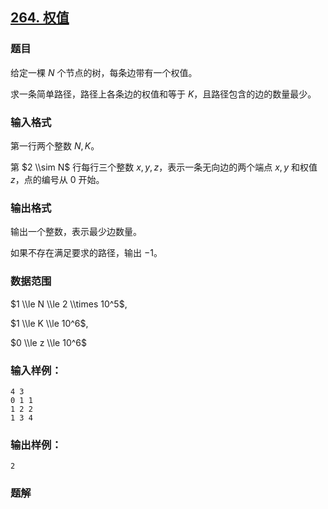 ## [264\. 权值](https://www.acwing.com/problem/content/266/)

### 题目

给定一棵 $N$ 个节点的树，每条边带有一个权值。

求一条简单路径，路径上各条边的权值和等于 $K$，且路径包含的边的数量最少。

### 输入格式

第一行两个整数 $N, K$。

第 $2 \\sim N$ 行每行三个整数 $x,y,z$，表示一条无向边的两个端点 $x,y$ 和权值 $z$，点的编号从 $0$ 开始。

### 输出格式

输出一个整数，表示最少边数量。

如果不存在满足要求的路径，输出 $-1$。

### 数据范围

$1 \\le N \\le 2 \\times 10^5$,

$1 \\le K \\le 10^6$,

$0 \\le z \\le 10^6$

### 输入样例：

```
4 3
0 1 1
1 2 2
1 3 4
```

### 输出样例：

```
2
```

### 题解

